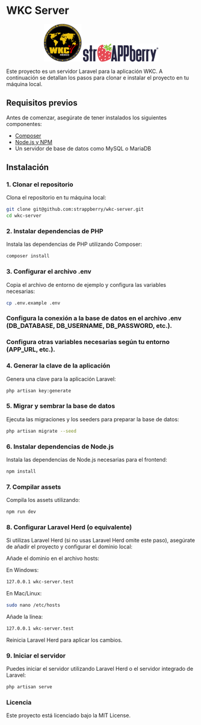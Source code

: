 # WKC Server

<p align="center">
  <img src="public/Img/KARATE.png" alt="WKC México" width="100"/>
  <img src="public/Img/strappberry.png" alt="Strapberry" width="200"/>
</p>

Este proyecto es un servidor Laravel para la aplicación WKC. A continuación se detallan los pasos para clonar e instalar el proyecto en tu máquina local.

## Requisitos previos

Antes de comenzar, asegúrate de tener instalados los siguientes componentes:

- [Composer](https://getcomposer.org/)
- [Node.js y NPM](https://nodejs.org/)
- Un servidor de base de datos como MySQL o MariaDB

## Instalación

### 1. Clonar el repositorio

Clona el repositorio en tu máquina local:

```bash
git clone git@github.com:strappberry/wkc-server.git
cd wkc-server
```

### 2. Instalar dependencias de PHP
Instala las dependencias de PHP utilizando Composer:

```bash
composer install
```

### 3. Configurar el archivo .env
Copia el archivo de entorno de ejemplo y configura las variables necesarias:

```bash
cp .env.example .env
```

### Configura la conexión a la base de datos en el archivo .env (DB_DATABASE, DB_USERNAME, DB_PASSWORD, etc.).
### Configura otras variables necesarias según tu entorno (APP_URL, etc.).

### 4. Generar la clave de la aplicación
Genera una clave para la aplicación Laravel:

```bash
php artisan key:generate
```

### 5. Migrar y sembrar la base de datos
Ejecuta las migraciones y los seeders para preparar la base de datos:

```bash
php artisan migrate --seed
```

### 6. Instalar dependencias de Node.js
Instala las dependencias de Node.js necesarias para el frontend:

```bash
npm install
```

### 7. Compilar assets
Compila los assets utilizando:

```bash
npm run dev
```

### 8. Configurar Laravel Herd (o equivalente)
Si utilizas Laravel Herd (si no usas Laravel Herd omite este paso), asegúrate de añadir el proyecto y configurar el dominio local:

Añade el dominio en el archivo hosts:

En Windows:
```bash
127.0.0.1 wkc-server.test
```

En Mac/Linux:
```bash
sudo nano /etc/hosts
```

Añade la línea:
```bash
127.0.0.1 wkc-server.test
```

Reinicia Laravel Herd para aplicar los cambios.

### 9. Iniciar el servidor
Puedes iniciar el servidor utilizando Laravel Herd o el servidor integrado de Laravel:

```bash
php artisan serve
```

### Licencia
Este proyecto está licenciado bajo la MIT License.